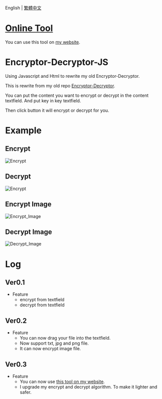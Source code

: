 English | [繁體中文](README_TCH.md)

# [Online Tool](https://jingshing.com/encrypt_decrypt/)
You can use this tool on [my website](https://jingshing.com/encrypt_decrypt/).

# Encryptor-Decryptor-JS
Using Javascript and Html to rewrite my old Encryptor-Decryptor.

This is rewrite from my old repo [Encryptor-Decryptor](https://github.com/JingShing/Encryptor-Decryptor).

You can put the content you want to encrypt or decrypt in the content textfield. And put key in key textfield.

Then click button it will encrypt or decrypt for you.

# Example
## Encrypt
![Encrypt](image/encrypt.png)
## Decrypt
![Encrypt](image/decrypt.png)

## Encrypt Image
![Encrypt_Image](image/encrypt_image.png)
## Decrypt Image
![Decrypt_Image](image/decrypt_image.png)

# Log
## Ver0.1
* Feature
  * encrypt from textfield
  * decrypt from textfield
## Ver0.2
* Feature
  * You can now drag your file into the textfield.
  * Now support txt, jpg and png file.
  * It can now encrypt image file.
## Ver0.3
* Feature
  * You can now use [this tool on my website](https://jingshing.com/encrypt_decrypt/).
  * I upgrade my encrypt and decrypt algorithm. To make it lighter and safer.
